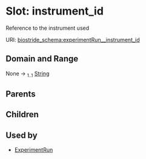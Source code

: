 
# Slot: instrument_id

Reference to the instrument used

URI: [biostride_schema:experimentRun__instrument_id](https://w3id.org/biostride/schema/experimentRun__instrument_id)


## Domain and Range

None &#8594;  <sub>1..1</sub> [String](types/String.md)

## Parents


## Children


## Used by

 * [ExperimentRun](ExperimentRun.md)
